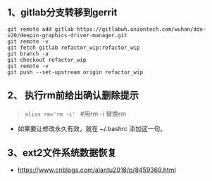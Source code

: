 ## 1、gitlab分支转移到gerrit
```
git remote add gitlab https://gitlabwh.uniontech.com/wuhan/dde-v20/deepin-graphics-driver-manager.git
git remote -v
git fetch gitlab refactor_wip:refactor_wip
git branch -a
git checkout refactor_wip
git remote -v
git push --set-upstream origin refactor_wip
```


## 2、 执行rm前给出确认删除提示
> ```alias rm='rm -i' ```   #用rm -i 替换rm
* 如果要让修改永久有效，就在 ~/.bashrc 添加这一句。


## 3、ext2文件系统数据恢复
* https://www.cnblogs.com/alantu2018/p/8459369.html


